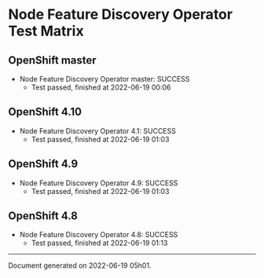 
Node Feature Discovery Operator Test Matrix
===========================================

OpenShift master
----------------



* Node Feature Discovery Operator master: SUCCESS
  - Test passed, finished at 2022-06-19 00:06






OpenShift 4.10
--------------



* Node Feature Discovery Operator 4.1: SUCCESS
  - Test passed, finished at 2022-06-19 01:03






OpenShift 4.9
-------------



* Node Feature Discovery Operator 4.9: SUCCESS
  - Test passed, finished at 2022-06-19 01:03






OpenShift 4.8
-------------



* Node Feature Discovery Operator 4.8: SUCCESS
  - Test passed, finished at 2022-06-19 01:13






---
Document generated on 2022-06-19 05h01.
